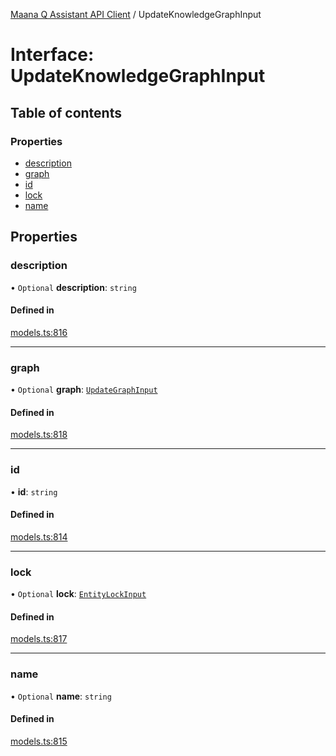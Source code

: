 [Maana Q Assistant API Client](../README.md) / UpdateKnowledgeGraphInput

# Interface: UpdateKnowledgeGraphInput

## Table of contents

### Properties

- [description](UpdateKnowledgeGraphInput.md#description)
- [graph](UpdateKnowledgeGraphInput.md#graph)
- [id](UpdateKnowledgeGraphInput.md#id)
- [lock](UpdateKnowledgeGraphInput.md#lock)
- [name](UpdateKnowledgeGraphInput.md#name)

## Properties

### description

• `Optional` **description**: `string`

#### Defined in

[models.ts:816](https://github.com/maana-io/q-assistant-client/blob/develop/src/models.ts#L816)

___

### graph

• `Optional` **graph**: [`UpdateGraphInput`](UpdateGraphInput.md)

#### Defined in

[models.ts:818](https://github.com/maana-io/q-assistant-client/blob/develop/src/models.ts#L818)

___

### id

• **id**: `string`

#### Defined in

[models.ts:814](https://github.com/maana-io/q-assistant-client/blob/develop/src/models.ts#L814)

___

### lock

• `Optional` **lock**: [`EntityLockInput`](EntityLockInput.md)

#### Defined in

[models.ts:817](https://github.com/maana-io/q-assistant-client/blob/develop/src/models.ts#L817)

___

### name

• `Optional` **name**: `string`

#### Defined in

[models.ts:815](https://github.com/maana-io/q-assistant-client/blob/develop/src/models.ts#L815)
